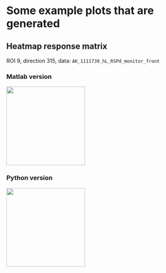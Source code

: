 # Some example plots that are generated

## Heatmap response matrix
ROI 9, direction 315, data: `AK_1111739_hL_RSPd_monitor_front`
### Matlab version
<img width="206" src="https://github.com/neuroinformatics-unit/load-suite2p/blob/dashboard-plots/docs/images/MATLAB%20heatmap%20response%20matrix.png">

### Python version
<img width="206" src="https://github.com/neuroinformatics-unit/load-suite2p/blob/dashboard-plots/docs/images/Python%20heatmap%20response%20matrix.png">
